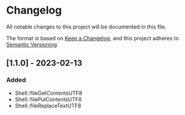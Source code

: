 # Changelog

All notable changes to this project will be documented in this file.

The format is based on [Keep a Changelog](https://keepachangelog.com/en/1.0.0/),
and this project adheres to [Semantic Versioning](https://semver.org/spec/v2.0.0.html).

## [1.1.0] - 2023-02-13

### Added

- Shell::fileGetContentsUTF8
- Shell::filePutContentsUTF8
- Shell::fileReplaceTextUTF8

